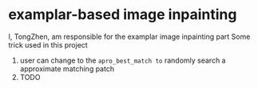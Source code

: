 # examplar-based image inpainting
I, TongZhen, am responsible for the examplar image inpainting part 
Some trick used in this project
  1. user can change to the `apro_best_match to` randomly search a approximate matching patch
  2. TODO
